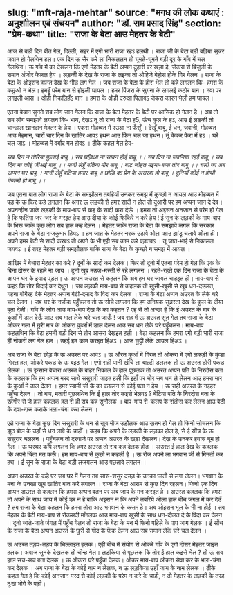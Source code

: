 slug: "mft-raja-mehtar"
source: "मगध की लोक कथाएं : अनुशाीलन एवं संचयन"
author: "डॉ. राम प्रसाद सिंह"
section: "प्रेम-कथा"
title: "राजा के बेटा आउ मेहतर के बेटी"
---
आज से बड़ी दिन बीत गेल, दिल्ली, सहर में एगो भारी राजा रहऽ हलथी । राजा जी के बेटा बड़ी बढ़िया सुन्नर जवान हो गेलथिन हल। एक दिन ऊ सैर करे ला निकललन तो घूमते-घूमते बड़ी दूर के गाँव में चल गेलथिन। ऊ गाँव में का देखलन कि एगो मेहतर के बेटी अप्पन दुहारी पर खड़ा हे, जेकरा से बिजुली के समान अंजोर फैलल हेय । लड़की के देख के राजा के लइका तो ओहिजे बेहोस होके गिर गेलन । राजा के बेटा के ओइसन हालत देख के भीड़ लग गेल । 
जब राजा के बेटा के होस भेल तो कहे लगलन कि- हमरा के कछुओ न भेल। हमहूँ परेम बान से होइली घायल । हमर पिंजरा के सुगना के लगलई कठोर बान । दवा पर लगइली आस । ओही निकलिहँऽ बान । हमरा के ओही दरुआ पिलावऽ जेकरा कारन भेली हम घायल। 
 
एतना बेयान सुनते सब लोग जान गेलन कि राजा के बेटा मेहतर के बेटी पर आसिक हो गेलन हे । अब तो सब लोग समझावे लगलन कि- भाय, देखऽ तू तो राजा के बेटा ह5, ऊँच कुल के हऽ, आउ ई लड़की तो चान्डाल खानदान मेहतर के हेय । एकरा मोहब्बत में रउआ ना फँसूँ । देखूँ बाबू, ई धन, जवानी, मोहब्बत आउ मेहमान, चारों चार दिन के खातिर आवऽ हथन आउ फिन चल जा हथन। तूं केकर फेरा में हऽ । घरे चल जाऽ । मोहब्बत में वर्बाद मत होवऽ । ठीके कहल गेल हेय-  

*सब दिन न तोरिया फुलाई बाबू ।*
*सब घड़िआ ना सावन होई बाबू ।।*
*सब दिन ना जवनिया रहई बाबू ।* 
*सब दिन ना कोई जीअई बाबू ।।*
*मानी लेहूँ बतिया मोर बाबू ।*
*बाट जोहत मइया-बाबा तोर बाबू ।।*
*चली जा अब अप्पन घर बाबू ।* 
*मानी लेहूँ बतिया हमार बाबू ॥* 
*छोड़ि दऽ प्रेम के असरबा हो बाबू ।* 
*दुनियाँ कोई न होथी केकरो हो बाबू ।।* 

जब एतना बात लोग राजा के बेटा के समझौलन तबहियों उनकर समझ में कुच्छो न आयल आउ मोहब्बत में पड़ के ऊ फिर कहे लगलन कि अगर ऊ लड़की से हमर सादी न होत तो दुआरी पर हम अप्पन जान दे देव। अपनन्हीन जाके लड़की के माय-बाप से कह के सादी करा देऊँ । हमरा तो अइसन अनजान से परेम हो गेल हे कि फतिंगा जर-जर के मरइत हेय आउ दीया के कोई फिकिरे न करे हेय ! ई सुन के लड़की के माय-बाप के भिरू जाके कुछ लोग सब हाल कह देलन । मेहतर जाके राजा के बेटा के समझावे लगल कि सरकार अपने राजा के बेटा राजकुमार हियऽ । हम जात के मेहतर नरक उठावे ओला आउ झांडू चलावे ओला ही। अपने हमर बेटी से सादी करबऽ तो अपने के भी एही सब काम करे पड़तवऽ । तू जात-भाई से निकालल जयवऽ । ई तरह मेहतर बड़ी समझौलक बाकि राजा के बेटा के कुच्छो न समझ में आयल ।
 
आखिर में बेचारा मेहतर का करे ? दूनों के सादी कर देलक। फिर तो दूनो में एतना परेम हो गेल कि एक के बिना दोसर के रहले ना जाय । दूनो खूब मउज-मस्ती से रहे लगलन । रहते-रहते एक दिन राजा के बेटा के अप्पन घर के इयाद पड़ल। ऊ अप्पन अउरत से कहलन कि अब हम घर जायल चाहइत ही। माय-बाप से कहऽ कि तोर बिदाई कर देथुन । जब लड़की माय-बाप से कहलक तो खुसी-खुसी से खूब धन-दउलत, गहना वोगैरह देके मेहतर अप्पन बेटी-दमाद के विदा कर देलक । राजा के बेटा अप्पन अउरत के लेके घरे चल देलन । जब घर के नजीक पहुँचलन तो ऊ सोचे लगलन कि हम तनियक सुन्नरता देख के कुल के दीया बुता देली। गाँव के लोग आउ माय-बाप देख के का कहतन ? एह से तो अच्छा हे कि ई अउरत के मार के कुआँ में डाल देऊँ आउ सब माल लेके घरे चल जाऊँ ! जब राह में ऊ अउरत सूत गेल तब राजा के बेटा ओकर गला में छुरी मार के ओकरा कुआँ में डाल देलन आउ सब धन लेके घरे पहुँचलन। माय-बाप कहलथिन कि बेटा हमनी बड़ी दिन से तोर आसरा देखइत हली । बेटा कहलन कि हमरा एगो बड़ी भारी राजा हीं नोकरी लग गेल हल । उहईं हम काम करइत हिअऽ । आज छुट्टी लेके आयल हिअऽ । 

अब राजा के बेटा छोड़ के ऊ अउरत पर आवऽ । ऊ औरत कुआँ में गिरल तो ओकरा में एगो लकड़ी के कुंडा गिरल हल, ओकरे पकड़ के ऊ बइठ गेल। एगो राही पानी खींचे ला बाल्टी डललक तो ऊ अउरत डोरी पकड़ लेलक । ऊ इन्सान बेचारा अउरत के बाहर निकाल के हाल पूछलक तो अउरत अप्पन पति के निरदोस बता के कहलक कि हम अप्पन मरद साथे ससुरारी जाइत हली कि इहाँ पर चोर सब धन ले लेलन आउ हमरा मार के कुआँ में डाल देलन । हमर स्वामी जी के का कयलन से कोई पता न हेय । ऊ राही अउरत के नइहर पहुँचा देलन । तो बाप, मतारी पूछलथिन कि ई हाल तोर कइसे भेलवऽ ? बेटिया पति के निरदोस बता के रहगीर से जे हाल कहलक हल से ही सब कह सुनौलक । बाप-माय रो-कलप के संतोस कर लेलन आउ बेटी के दवा-दारू कराके भला-चंगा करा लेलन । 

एन्ने राजा के बेटा कुछ दिन ससुरारी के धन से खूब मौज उड़ौलक आउ खतम हो गेल तो फिनो सोचलन कि झूठ बोल के उहाँ से धन लावे के चाहीं । कहब कि अपने के लड़की के लड़का होल हे, से ई सोंच के ऊ ससुरार चललन । पहुँचलन तो दरवाजे पर अप्पन अउरत के खड़ा देखलन। देख के उनकर हवास गूम हो गेल । ऊ थरथर काँपे लगलन कि हमर अउरत तो सब कह देलक होत । अउरत ई हाल देख के कहलक कि अपने चिंता मत करूँ। हम माय-बाप से कुछो न कहली हे । ऊ रोज अपने ला भगवान जी से मिनती कर हथ । ई सुन के राजा के बेटा बड़ी लजयलन आउ पछतावे लगलन । 

अपन अउरत के कहे पर जब घर में गेलन तब सास-ससुर दउड़ के उनका छाती से लगा लेलन। भगवान के मना के उनखा खूब खातिर बात करे लगलन । राजा के बेटा आराम से कुछ दिन रहलन। फिनो एक दिन अप्पन अउरत से कहलन कि हमरा अप्पन वतन पर अब जाय के मन करइत हे । अउरत कहलक कि हमरा तो अपने के साथ जाय में कोई डर न हे बाकि अइसन न कि अपने तबरिये ओला हाल बीच जंगल में कर देउँ ? तब राजा के बेटा कहलन कि हमरा तोरा आउ भगवान के कसम हे। अब ओइसन भूल के भी ना होई । तब मेहतर के बेटी माय-बाप से रोकसदी माँगलक आउ माय-बाप खुसी के साथ धन-दौलत दे के विदा कर देलन । दूनो जाते-जाते जंगल में पहुँच गेलन तो राजा के बेटा के मन में फिनो पहिले के पाप जाग गेलक । ई सोंच के राजा के बेटा अप्पन अउरत के छुरी से गोद के फेंक देलन आउ सब समान लेके घरे चल देलन । 

ऊ अउरत तड़प-तड़प के चिल्लाइत हलक। एही बीच में संयोग से ओकरे गाँव के एगो दोसर मेहतर जाइत हलक। अवाज सुनके देखलक तो चीन्ह गेल। लड़किया से पूछलक कि तोर ई हाल कइसे भेल ? तो ऊ सब हाल सच-सच बता देलक । ऊ ओकरा घरे पहुँचा देलक। ओकर माय-बाप ओकरा सेवा कर के भला-चंगा कर देलक । अब राजा के बेटा के कोई नाम न लेलक, न ऊ लड़किया उहाँ जाय के नाम लेलक । ठीके कहल गेल हे कि कोई अनजान मरद से कोई लड़की के परेम न करे के चाही, न तो मेहतर के लड़की के तरह दुःख भोगे के पड़ी।